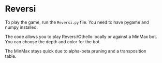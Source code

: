 # Reversi

To play the game, run the `Reversi.py` file. You need to have pygame and numpy installed.

The code allows you to play Reversi/Othello locally or against a MinMax bot. You can choose the depth and color for the bot.

The MinMax stays quick due to alpha-beta pruning and a transposition table.
